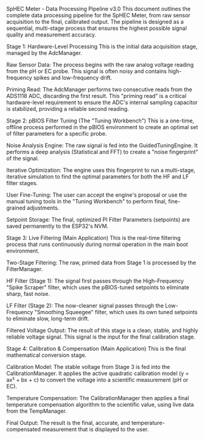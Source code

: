 SpHEC Meter - Data Processing Pipeline v3.0
This document outlines the complete data processing pipeline for the SpHEC Meter, from raw sensor acquisition to the final, calibrated output. The pipeline is designed as a sequential, multi-stage process that ensures the highest possible signal quality and measurement accuracy.

Stage 1: Hardware-Level Processing
This is the initial data acquisition stage, managed by the AdcManager.

Raw Sensor Data: The process begins with the raw analog voltage reading from the pH or EC probe. This signal is often noisy and contains high-frequency spikes and low-frequency drift.

Priming Read: The AdcManager performs two consecutive reads from the ADS1118 ADC, discarding the first result. This "priming read" is a critical hardware-level requirement to ensure the ADC's internal sampling capacitor is stabilized, providing a reliable second reading.

Stage 2: pBIOS Filter Tuning (The "Tuning Workbench")
This is a one-time, offline process performed in the pBIOS environment to create an optimal set of filter parameters for a specific probe.

Noise Analysis Engine: The raw signal is fed into the GuidedTuningEngine. It performs a deep analysis (Statistical and FFT) to create a "noise fingerprint" of the signal.

Iterative Optimization: The engine uses this fingerprint to run a multi-stage, iterative simulation to find the optimal parameters for both the HF and LF filter stages.

User Fine-Tuning: The user can accept the engine's proposal or use the manual tuning tools in the "Tuning Workbench" to perform final, fine-grained adjustments.

Setpoint Storage: The final, optimized PI Filter Parameters (setpoints) are saved permanently to the ESP32's NVM.

Stage 3: Live Filtering (Main Application)
This is the real-time filtering process that runs continuously during normal operation in the main boot environment.

Two-Stage Filtering: The raw, primed data from Stage 1 is processed by the FilterManager.

HF Filter (Stage 1): The signal first passes through the High-Frequency "Spike Scraper" filter, which uses the pBIOS-tuned setpoints to eliminate sharp, fast noise.

LF Filter (Stage 2): The now-cleaner signal passes through the Low-Frequency "Smoothing Squeegee" filter, which uses its own tuned setpoints to eliminate slow, long-term drift.

Filtered Voltage Output: The result of this stage is a clean, stable, and highly reliable voltage signal. This signal is the input for the final calibration stage.

Stage 4: Calibration & Compensation (Main Application)
This is the final mathematical conversion stage.

Calibration Model: The stable voltage from Stage 3 is fed into the CalibrationManager. It applies the active quadratic calibration model (y = ax² + bx + c) to convert the voltage into a scientific measurement (pH or EC).

Temperature Compensation: The CalibrationManager then applies a final temperature compensation algorithm to the scientific value, using live data from the TempManager.

Final Output: The result is the final, accurate, and temperature-compensated measurement that is displayed to the user.